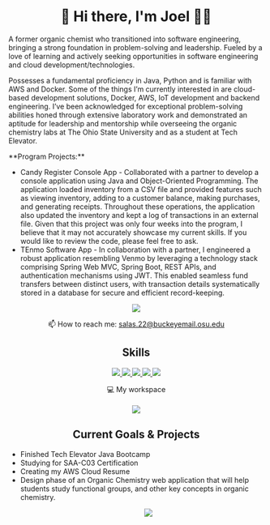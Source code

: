 <h1 align='center'> 
 👋 Hi there, I'm Joel 👨‍💻
</h1>

<p align="left"> A former organic chemist who transitioned into software engineering, bringing a strong foundation in problem-solving and leadership. Fueled by a love of learning and actively seeking opportunities in software engineering and cloud development/technologies.
</p>
<p align="left">
Possesses a fundamental proficiency in Java, Python and is familiar with AWS and Docker. Some of the things I’m currently interested in are cloud-based development solutions, Docker, AWS, IoT development and backend engineering. I’ve been acknowledged for exceptional problem-solving abilities honed through extensive laboratory work and demonstrated an aptitude for leadership and mentorship while overseeing the organic chemistry labs at The Ohio State University and as a student at Tech Elevator.
</p>
<p>
**Program Projects:**
<ul>
<li>Candy Register Console App - Collaborated with a partner to develop a console application using Java and Object-Oriented Programming. The application loaded inventory from a CSV file and provided features such as viewing inventory, adding to a customer balance, making purchases, and generating receipts. Throughout these operations, the application also updated the inventory and kept a log of transactions in an external file. Given that this project was only four weeks into the program, I believe that it may not accurately showcase my current skills. If you would like to review the code, please feel free to ask.
</li>
 <li>
  TEnmo Software App - In collaboration with a partner, I engineered a robust application resembling Venmo by leveraging a technology stack comprising Spring Web MVC, Spring Boot, REST APIs, and authentication mechanisms   using JWT. This enabled seamless fund transfers between distinct users, with transaction details systematically stored in a database for secure and efficient record-keeping.
 </li>
</ul>
</p>

<p align='center'>
  <a href="https://www.linkedin.com/in/salas23/">
    <img src="https://img.shields.io/badge/linkedin-0A66C2?style=for-the-badge&logo=linkedin&logoColor=white" />
  </a>
  <p align='center'>
    📫 How to reach me: <a href='mailto:alexandreslima@outlook.com'>salas.22@buckeyemail.osu.edu</a>
</p>

<p align='center'>
  <h2 align='center'>Skills</h2>
  <div align='center'>
    <a href="#"><img src="https://img.shields.io/badge/-Python-yellow?style=for-the-badge&logo=Python" />
    </a>
   <a href="#"><img src="https://img.shields.io/badge/Java-ED8B00?style=for-the-badge&logo=openjdk&logoColor=white" />
    <a href="#"><img src="https://img.shields.io/badge/JavaScript-323330?style=for-the-badge&logo=javascript&logoColor=F7DF1E" />
     </a>
    <a href="#"><img src="https://img.shields.io/badge/AWS-%23FF9900.svg?style=for-the-badge&logo=amazon-aws&logoColor=white" />
    </a>
    <a href="#"><img src="https://img.shields.io/badge/Docker-2CA5E0?style=for-the-badge&logo=docker&logoColor=white" />
    </a>
  </div>
</p>

<p align='center'>
  💻 My workspace<br/><br/>
  <a href="#"> <img src="https://img.shields.io/badge/apple%20silicon-333333?style=for-the-badge&logo=apple&logoColor=white" />
  </a>
</p>
  
<p align='center'>
  <h2 align='center'>Current Goals & Projects</h2>
     <ul>
      <li>Finished Tech Elevator Java Bootcamp</li>
      <li>Studying for SAA-C03 Certification</li>
      <li>Creating my AWS Cloud Resume</li>
      <li>Design phase of an Organic Chemistry web application that will help students study functional groups, and other key concepts in organic chemistry.</li>
     <ul/>
       
</p>
<p align='center'>
  <a href="#"><img src="https://github-profile-summary-cards.vercel.app/api/cards/profile-details?username=JoelSalas22&theme=github_dark"></a>
</p>
<!---
<details>
  <summary>📃 Resume</summary>
</details>
-->




